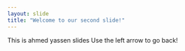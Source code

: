 ```yaml
---
layout: slide
title: "Welcome to our second slide!"
---
```


This is ahmed yassen slides
Use the left arrow to go back!

